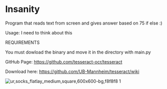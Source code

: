 # Insanity
Program that reads text from screen and gives answer based on 75 if else :)

Usage: I need to think about this

REQUIREMENTS

You must dowload the binary and move it in the directory with main.py

GitHub Page: https://github.com/tesseract-ocr/tesseract

Download here: https://github.com/UB-Mannheim/tesseract/wiki

![ur,socks_flatlay_medium,square,600x600-bg,f8f8f8 1](https://user-images.githubusercontent.com/87567996/151810584-a25b6ef9-763e-4574-b45b-90926bd14fa5.jpg)
